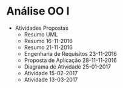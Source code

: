 # Análise OO I
- Atividades Propostas
  - Resumo UML
  - Resumo 16-11-2016
  - Resumo 21-11-2016
  - Engenharia de Requisitos 23-11-2016 
  - Proposta de Aplicação 28-11-11-2016
  - Diagrama de Atividade 25-01-2017
  - Atividade 15-02-2017
  - Atividade 13-03-2017





